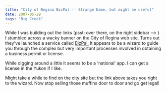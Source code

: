 ```yaml
---
title: "City of Regina BizPal -- Strange Name, but might be useful"
date: 2007-05-29
tags: "Big Creek"
---
```


While I was building out the links (psst: over there, on the right sidebar --> ) I stumbled across a wacky banner on the City of Regina web site. Turns out they've launched a service called [BizPal.](http://www.regina.ca/content/business/bizpal/bizpal.shtml) It appears to be a wizard to guide you through the complex but very important processes involved in obtaining a business permit or license.

While digging around a little it seems to be a 'national' app. I can get a license in the Yukon if I like.

Might take a while to find on the city site but the link above takes you right to the wizard. Now stop selling those muffins door to door and go get legal!
